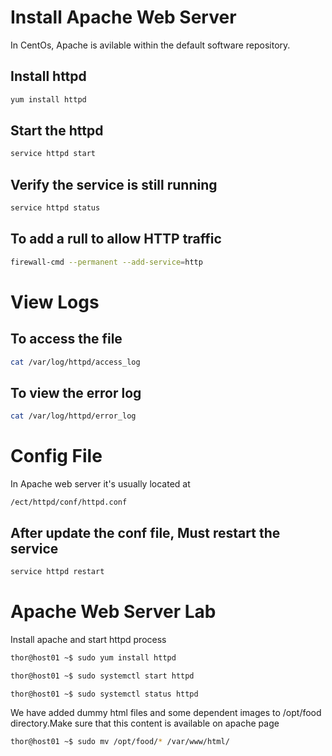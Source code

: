 # Install Apache Web Server

In CentOs, Apache is avilable within the default software repository.

## Install httpd
````Bash
yum install httpd
````

## Start the httpd
````Bash
service httpd start
````

## Verify the service is still running
````Bash
service httpd status
````

## To add a rull to allow HTTP traffic
````Bash
firewall-cmd --permanent --add-service=http
````

# View Logs

## To access the file
````Bash
cat /var/log/httpd/access_log
````

## To view the error log
````Bash
cat /var/log/httpd/error_log
````

# Config File

In Apache web server it's usually located at 

    /ect/httpd/conf/httpd.conf

## After update the conf file, Must restart the service
````Bash
service httpd restart
````
# Apache Web Server Lab

Install apache and start httpd process

````Bash
thor@host01 ~$ sudo yum install httpd

thor@host01 ~$ sudo systemctl start httpd

thor@host01 ~$ sudo systemctl status httpd
````

We have added dummy html files and some dependent images to /opt/food directory.Make sure that this content is available on apache page

````Bash
thor@host01 ~$ sudo mv /opt/food/* /var/www/html/
````